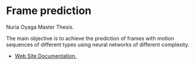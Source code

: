 # Frame prediction

Nuria Oyaga Master Thesis.

The main objective is to achieve the prediction of frames with motion sequences of different types using neural networks of different complexity.

- [Web Site Documentation.](https://roboticslaburjc.github.io/2017-tfm-nuria-oyaga/logbook/)
